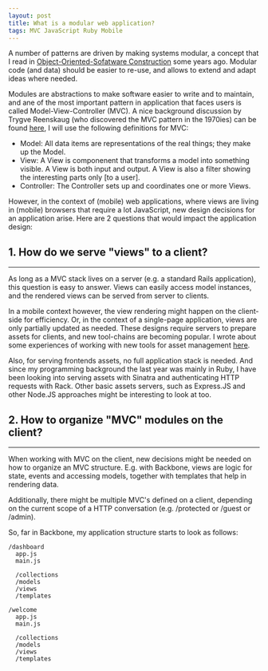 ```yaml
---
layout: post
title: What is a modular web application?
tags: MVC JavaScript Ruby Mobile
---
```


A number of patterns are driven by making systems modular, a concept that I read in [Object-Oriented-Sofatware Construction](http://en.wikipedia.org/wiki/Object-Oriented_Software_Construction) some years ago. Modular code (and data) should be easier to re-use, and allows to extend and adapt ideas where needed. 

Modules are abstractions to make software easier to write and to maintain, and ane of the most important pattern in application that faces users is called Model-View-Controller (MVC). A nice background discussion by Trygve Reenskaug (who discovered the MVC pattern in the 1970ies) can be found [here](https://groups.google.com/group/object-composition/msg/b9366f3bc78a33f8), I will use the following definitions for MVC:

* Model: All data items are representations of the real things; they make up the Model. 
* View: A View is componenent that transforms a model into something visible. A View is both input and output. A View is also a filter showing the interesting parts only [to a user].
* Controller: The Controller sets up and coordinates one or more Views. 

However, in the context of (mobile) web applications, where views are living in (mobile) browsers that require a lot JavaScript, new design decisions for an application arise. Here are 2 questions that would impact the application design: 

## 1. How do we serve "views" to a client?
----------------------------------------
As long as a MVC stack lives on a server (e.g. a standard Rails application), this question is easy to answer. Views can easily access model instances, and the rendered views can be served from server to clients.

In a mobile context however, the view rendering might happen on the client-side for efficiency. Or, in the context of a single-page application, views are only partially updated as needed. These designs require servers to prepare assets for clients, and new tool-chains are becoming popular. I wrote about some experiences of working with new tools for asset management [here](http://thinkingonthinking.com/MVC-and-Rails-API/).

Also, for serving frontends assets, no full application stack is needed. And since my programming background the last year was mainly in Ruby, I have been looking into serving assets with Sinatra and authenticating HTTP requests with Rack. Other basic assets servers, such as Express.JS and other Node.JS approaches might be interesting to look at too.


## 2. How to organize "MVC" modules on the client? 
-----------------------------------

When working with MVC on the client, new decisions might be needed on how to organize an MVC structure. E.g. with Backbone, views are logic for state, events and accessing models, together with templates that help in rendering data.

Additionally, there might be multiple MVC's defined on a client, depending on the current scope of a HTTP conversation (e.g. /protected or /guest or /admin).

So, far in Backbone, my application structure starts to look as follows:

    /dashboard
      app.js
      main.js
      
      /collections
      /models
      /views
      /templates

    /welcome
      app.js
      main.js
      
      /collections
      /models
      /views
      /templates


